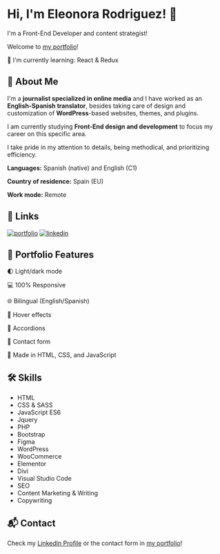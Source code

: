 # Hi, I'm Eleonora Rodriguez! 👋

I'm a Front-End Developer and content strategist! 

Welcome to [my portfolio](https://elyrod85.github.io/EleonoraRod85/)!

🧠 I'm currently learning: React & Redux



## 🚀 About Me

I'm a **journalist specialized in online media** and I have worked as an **English-Spanish translator**, besides taking care of design and customization of **WordPress**-based websites, themes, and plugins.

I am currently studying **Front-End design and development** to focus my career on this specific area.

I take pride in my attention to details, being methodical, and prioritizing efficiency.

**Languages:** Spanish (native) and English (C1)

**Country of residence:** Spain (EU)

**Work mode:** Remote

## 🔗 Links

[![portfolio](https://img.shields.io/badge/my_portfolio-000?style=for-the-badge&logo=ko-fi&logoColor=white)](https://elyrod85.github.io/EleonoraRod85/)
[![linkedin](https://img.shields.io/badge/linkedin-0A66C2?style=for-the-badge&logo=linkedin&logoColor=white)](https://www.linkedin.com/in/EleonoraRod85/)



## 📌 Portfolio Features

🌓 Light/dark mode

💻 100% Responsive

🌐 Bilingual (English/Spanish)

📃 Hover effects

📁 Accordions

📧 Contact form

📝 Made in HTML, CSS, and JavaScript


## 🛠 Skills

- HTML
- CSS & SASS
- JavaScript ES6
- Jquery
- PHP
- Bootstrap
- Figma
- WordPress
- WooCommerce
- Elementor
- Divi
- Visual Studio Code
- SEO
- Content Marketing & Writing
- Copywriting


## 📬 Contact

Check my [LinkedIn Profile](https://www.linkedin.com/in/EleonoraRod85/) or the contact form in [my portfolio](https://elyrod85.github.io/EleonoraRod85/)!
